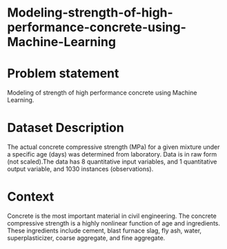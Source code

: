 # Modeling-strength-of-high-performance-concrete-using-Machine-Learning
# Problem statement
Modeling of strength of high performance concrete using Machine Learning.

# Dataset Description
The actual concrete compressive strength (MPa) for a given mixture under a specific age (days) was determined from laboratory. Data is in raw form (not scaled).The data has 8 quantitative input variables, and 1 quantitative output variable, and 1030 instances (observations).

# Context
Concrete is the most important material in civil engineering. The concrete compressive strength is a highly nonlinear function of age and ingredients. These ingredients include cement, blast furnace slag, fly ash, water, superplasticizer, coarse aggregate, and fine aggregate.
